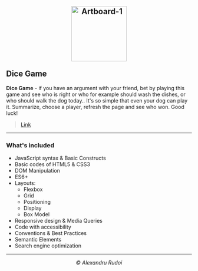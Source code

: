 ## <p align="center"><a href="https://alexandrurudoi.github.io/Dice-Game/"><img src="https://i.ibb.co/zSnxJKZ/favicon.png" alt="Artboard-1" width="150px" border="0"></a></p>Dice Game

**Dice Game** - if you have an argument with your friend, bet by playing this game and see who is right or who for example should wash the dishes, or who should walk the dog today.. It's so simple that even your dog can play it. Summarize, choose a player, refresh the page and see who won. Good luck!

> <p><a href="https://alexandrurudoi.github.io/Dice-Game/">Link</a></p>

---

### What's included

+ JavaScript syntax & Basic Constructs
+ Basic codes of HTML5 & CSS3
+ DOM Manipulation
+ ES6+
+ Layouts:
  * Flexbox
  * Grid
  * Positioning
  * Display
  * Box Model
+ Responsive design & Media Queries
+ Code with accessibility
+ Conventions & Best Practices
+ Semantic Elements
+ Search engine optimization

---

<p align="center"><em>&copy; Alexandru Rudoi</em></p>

